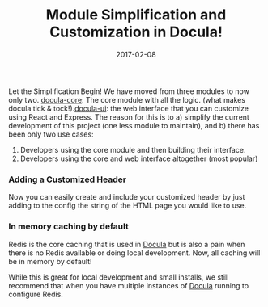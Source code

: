 ﻿---
title: 'Module Simplification and Customization in Docula!'
tags:
- Docula
- Open Source
date: 2017-02-08
featured_image: 'module-simplification-1.png'
---

Let the Simplification Begin! We have moved from three modules to now only two. [docula-core](https://www.npmjs.com/package/docula-core): The core module with all the logic. (what makes docula tick & tock!).[docula-ui](https://www.npmjs.com/package/docula-ui): the web interface that you can customize using React and Express. The reason for this is to a) simplify the current development of this project (one less module to maintain), and b) there has been only two use cases:

1) Developers using the core module and then building their interface.   
2) Developers using the core and web interface altogether (most popular)  

### Adding a Customized Header

Now you can easily create and include your customized header by just adding to the config the string of the HTML page you would like to use.

### In memory caching by default

Redis is the core caching that is used in [Docula](https://docu.la/) but is also a pain when there is no Redis available or doing local development. Now, all caching will be in memory by default!

While this is great for local development and small installs, we still recommend that when you have multiple instances of [Docula](https://docu.la/) running to configure Redis.
